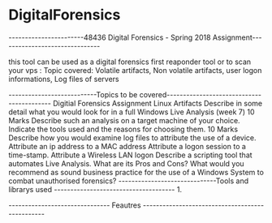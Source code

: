 # DigitalForensics
-----------------------48436 Digital Forensics - Spring 2018 Assignment-------------------------------
     
this tool can be used as a digital forensics first reaponder tool or to scan your vps :
Topic covered: Volatile artifacts, Non volatile artifacts, user logon informations, Log files of servers


---------------------------Topics to be covered------------------------------------------
Digitial Forensics Assignment Linux Artifacts
Describe in some detail what you would look for in a full Windows Live Analysis (week 7) 10 Marks
Describe such an analysis on a target machine of your choice.  Indicate the tools used and the
reasons for choosing them. 10 Marks
Describe how you would examine log files to attribute the use of a device.
Attribute an ip address to a MAC address
Attribute a logon session to a time-stamp.
Attribute a Wireless LAN logon
Describe a scripting tool that automates Live Analysis. What are its Pros and Cons?
What would you recommend as sound business practice for the use of a Windows System to combat
unauthorised forensics?
------------------------------Tools and librarys used -------------------------------------
1.







------------------------------- Feautres ------------------------------------------------
